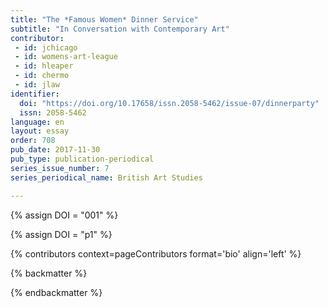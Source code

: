 ```yaml
---
title: "The *Famous Women* Dinner Service"
subtitle: "In Conversation with Contemporary Art"
contributor:
 - id: jchicago
 - id: womens-art-league
 - id: hleaper
 - id: chermo
 - id: jlaw
identifier:
  doi: "https://doi.org/10.17658/issn.2058-5462/issue-07/dinnerparty"
  issn: 2058-5462
language: en
layout: essay
order: 708
pub_date: 2017-11-30
pub_type: publication-periodical
series_issue_number: 7
series_periodical_name: British Art Studies

---
```


{% assign DOI = "001" %}

{% assign DOI = "p1" %}

{% contributors context=pageContributors format='bio' align='left' %}

{% backmatter %}

{% endbackmatter %}